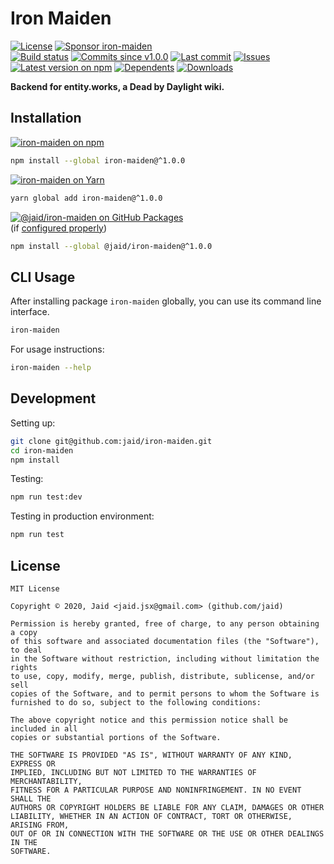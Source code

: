 # Iron Maiden


<a href="https://raw.githubusercontent.com/jaid/iron-maiden/master/license.txt"><img src="https://img.shields.io/github/license/jaid/iron-maiden?style=flat-square" alt="License"/></a> <a href="https://github.com/sponsors/jaid"><img src="https://img.shields.io/badge/<3-Sponsor-FF45F1?style=flat-square" alt="Sponsor iron-maiden"/></a>  
<a href="https://actions-badge.atrox.dev/jaid/iron-maiden/goto"><img src="https://img.shields.io/endpoint.svg?style=flat-square&url=https%3A%2F%2Factions-badge.atrox.dev%2Fjaid%2Firon-maiden%2Fbadge" alt="Build status"/></a> <a href="https://github.com/jaid/iron-maiden/commits"><img src="https://img.shields.io/github/commits-since/jaid/iron-maiden/v1.0.0?style=flat-square&logo=github" alt="Commits since v1.0.0"/></a> <a href="https://github.com/jaid/iron-maiden/commits"><img src="https://img.shields.io/github/last-commit/jaid/iron-maiden?style=flat-square&logo=github" alt="Last commit"/></a> <a href="https://github.com/jaid/iron-maiden/issues"><img src="https://img.shields.io/github/issues/jaid/iron-maiden?style=flat-square&logo=github" alt="Issues"/></a>  
<a href="https://npmjs.com/package/iron-maiden"><img src="https://img.shields.io/npm/v/iron-maiden?style=flat-square&logo=npm&label=latest%20version" alt="Latest version on npm"/></a> <a href="https://github.com/jaid/iron-maiden/network/dependents"><img src="https://img.shields.io/librariesio/dependents/npm/iron-maiden?style=flat-square&logo=npm" alt="Dependents"/></a> <a href="https://npmjs.com/package/iron-maiden"><img src="https://img.shields.io/npm/dm/iron-maiden?style=flat-square&logo=npm" alt="Downloads"/></a>

**Backend for entity.works, a Dead by Daylight wiki.**





## Installation

<a href="https://npmjs.com/package/iron-maiden"><img src="https://img.shields.io/badge/npm-iron--maiden-C23039?style=flat-square&logo=npm" alt="iron-maiden on npm"/></a>

```bash
npm install --global iron-maiden@^1.0.0
```

<a href="https://yarnpkg.com/package/iron-maiden"><img src="https://img.shields.io/badge/Yarn-iron--maiden-2F8CB7?style=flat-square&logo=yarn&logoColor=white" alt="iron-maiden on Yarn"/></a>

```bash
yarn global add iron-maiden@^1.0.0
```

<a href="https://github.com/jaid/iron-maiden/packages"><img src="https://img.shields.io/badge/GitHub Packages-@jaid/iron--maiden-24282e?style=flat-square&logo=github" alt="@jaid/iron-maiden on GitHub Packages"/></a>  
(if [configured properly](https://help.github.com/en/github/managing-packages-with-github-packages/configuring-npm-for-use-with-github-packages))

```bash
npm install --global @jaid/iron-maiden@^1.0.0
```













## CLI Usage
After installing package `iron-maiden` globally, you can use its command line interface.
```bash
iron-maiden
```
For usage instructions:
```bash
iron-maiden --help
```




## Development



Setting up:
```bash
git clone git@github.com:jaid/iron-maiden.git
cd iron-maiden
npm install
```
Testing:
```bash
npm run test:dev
```
Testing in production environment:
```bash
npm run test
```


## License
```text
MIT License

Copyright © 2020, Jaid <jaid.jsx@gmail.com> (github.com/jaid)

Permission is hereby granted, free of charge, to any person obtaining a copy
of this software and associated documentation files (the "Software"), to deal
in the Software without restriction, including without limitation the rights
to use, copy, modify, merge, publish, distribute, sublicense, and/or sell
copies of the Software, and to permit persons to whom the Software is
furnished to do so, subject to the following conditions:

The above copyright notice and this permission notice shall be included in all
copies or substantial portions of the Software.

THE SOFTWARE IS PROVIDED "AS IS", WITHOUT WARRANTY OF ANY KIND, EXPRESS OR
IMPLIED, INCLUDING BUT NOT LIMITED TO THE WARRANTIES OF MERCHANTABILITY,
FITNESS FOR A PARTICULAR PURPOSE AND NONINFRINGEMENT. IN NO EVENT SHALL THE
AUTHORS OR COPYRIGHT HOLDERS BE LIABLE FOR ANY CLAIM, DAMAGES OR OTHER
LIABILITY, WHETHER IN AN ACTION OF CONTRACT, TORT OR OTHERWISE, ARISING FROM,
OUT OF OR IN CONNECTION WITH THE SOFTWARE OR THE USE OR OTHER DEALINGS IN THE
SOFTWARE.
```
